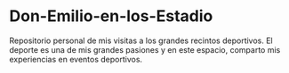 # Don-Emilio-en-los-Estadio
Repositorio personal de mis visitas a los grandes recintos deportivos.
El deporte es una de mis grandes pasiones y en este espacio, comparto mis experiencias en eventos deportivos.
